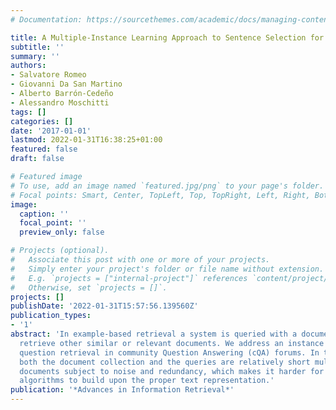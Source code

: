 ```yaml
---
# Documentation: https://sourcethemes.com/academic/docs/managing-content/

title: A Multiple-Instance Learning Approach to Sentence Selection for Question Ranking
subtitle: ''
summary: ''
authors:
- Salvatore Romeo
- Giovanni Da San Martino
- Alberto Barrón-Cedeño
- Alessandro Moschitti
tags: []
categories: []
date: '2017-01-01'
lastmod: 2022-01-31T16:38:25+01:00
featured: false
draft: false

# Featured image
# To use, add an image named `featured.jpg/png` to your page's folder.
# Focal points: Smart, Center, TopLeft, Top, TopRight, Left, Right, BottomLeft, Bottom, BottomRight.
image:
  caption: ''
  focal_point: ''
  preview_only: false

# Projects (optional).
#   Associate this post with one or more of your projects.
#   Simply enter your project's folder or file name without extension.
#   E.g. `projects = ["internal-project"]` references `content/project/deep-learning/index.md`.
#   Otherwise, set `projects = []`.
projects: []
publishDate: '2022-01-31T15:57:56.139560Z'
publication_types:
- '1'
abstract: 'In example-based retrieval a system is queried with a document aiming to
  retrieve other similar or relevant documents. We address an instance of this problem:
  question retrieval in community Question Answering (cQA) forums. In this scenario,
  both the document collection and the queries are relatively short multi-sentence
  documents subject to noise and redundancy, which makes it harder for learning-to-rank
  algorithms to build upon the proper text representation.'
publication: '*Advances in Information Retrieval*'
---
```

